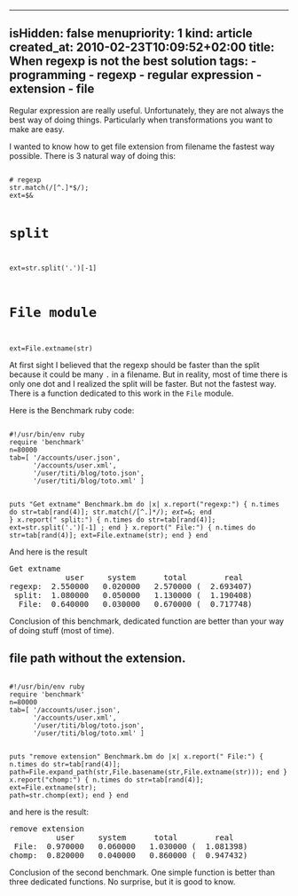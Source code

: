 ----- 
isHidden:       false
menupriority:   1
kind:           article
created_at:           2010-02-23T10:09:52+02:00
title: When regexp is not the best solution
tags:
    - programming
    - regexp
    - regular expression
    - extension
    - file
-----

Regular expression are really useful. Unfortunately, they are not always the best way of doing things.
Particularly when transformations you want to make are easy.

I wanted to know how to get file extension from filename the fastest way possible. There is 3 natural way of doing this:

<div><code class="ruby">
# regexp
str.match(/[^.]*$/); 
ext=$&

# split
ext=str.split('.')[-1]

# File module
ext=File.extname(str)
</code></div>

At first sight I believed that the regexp should be faster than the split because it could be many `.` in a filename. But in reality, most of time there is only one dot and I realized the split will be faster. But not the fastest way. There is a function dedicated to this work in the `File` module.

Here is the Benchmark ruby code:

<div><code class="ruby" file="regex_benchmark_ext.rb">
#!/usr/bin/env ruby
require 'benchmark'
n=80000
tab=[ '/accounts/user.json',
      '/accounts/user.xml',
      '/user/titi/blog/toto.json',
      '/user/titi/blog/toto.xml' ]

puts "Get extname"
Benchmark.bm do |x|
    x.report("regexp:") { n.times do 
        str=tab[rand(4)]; 
        str.match(/[^.]*$/); 
        ext=$&; 
    end  }
    x.report(" split:") { n.times do 
        str=tab[rand(4)]; 
        ext=str.split('.')[-1] ; 
    end }
    x.report("  File:") { n.times do 
        str=tab[rand(4)]; 
        ext=File.extname(str); 
    end  }
end
</code></div>

And here is the result

<pre class="twilight">
Get extname
            user     system      total        real
regexp:  2.550000   0.020000   2.570000 (  2.693407)
 split:  1.080000   0.050000   1.130000 (  1.190408)
  File:  0.640000   0.030000   0.670000 (  0.717748)
</pre>

Conclusion of this benchmark, dedicated function are better than your way of doing stuff (most of time).

## file path without the extension.

<div><code class="ruby" file="regex_benchmark_strip.rb">
#!/usr/bin/env ruby
require 'benchmark'
n=80000
tab=[ '/accounts/user.json',
      '/accounts/user.xml',
      '/user/titi/blog/toto.json',
      '/user/titi/blog/toto.xml' ]

puts "remove extension"
Benchmark.bm do |x|
    x.report(" File:") { n.times do 
        str=tab[rand(4)]; 
        path=File.expand_path(str,File.basename(str,File.extname(str))); 
    end }
    x.report("chomp:") { n.times do 
        str=tab[rand(4)]; 
        ext=File.extname(str); 
        path=str.chomp(ext); 
    end }
end
</code></div>

and here is the result:

<pre class="twilight">
remove extension
          user     system      total        real
 File:  0.970000   0.060000   1.030000 (  1.081398)
chomp:  0.820000   0.040000   0.860000 (  0.947432)
</pre>

Conclusion of the second benchmark. One simple function is better than three dedicated functions. No surprise, but it is good to know.

